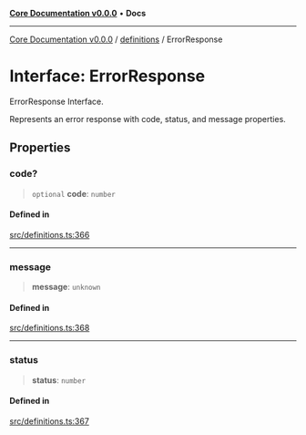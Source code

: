 [**Core Documentation v0.0.0**](../../README.md) • **Docs**

***

[Core Documentation v0.0.0](../../modules.md) / [definitions](../README.md) / ErrorResponse

# Interface: ErrorResponse

ErrorResponse Interface.

Represents an error response with code, status, and message properties.

## Properties

### code?

> `optional` **code**: `number`

#### Defined in

[src/definitions.ts:366](https://github.com/stonemjs/core/blob/65be5a9387baf469de681455799e33a2688aa3c9/src/definitions.ts#L366)

***

### message

> **message**: `unknown`

#### Defined in

[src/definitions.ts:368](https://github.com/stonemjs/core/blob/65be5a9387baf469de681455799e33a2688aa3c9/src/definitions.ts#L368)

***

### status

> **status**: `number`

#### Defined in

[src/definitions.ts:367](https://github.com/stonemjs/core/blob/65be5a9387baf469de681455799e33a2688aa3c9/src/definitions.ts#L367)
